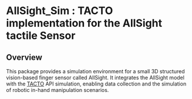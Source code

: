 # AllSight_Sim : TACTO implementation for the AllSight tactile Sensor

## Overview
This package provides a simulation environment for a small 3D structured vision-based finger sensor called AllSight. It integrates the AllSight model with the [TACTO](https://github.com/facebookresearch/tacto) API simulation, enabling data collection and the simulation of robotic in-hand manipulation scenarios.
